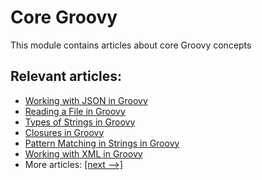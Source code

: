# Core Groovy

This module contains articles about core Groovy concepts

## Relevant articles:

- [Working with JSON in Groovy](https://www.baeldung.com/groovy-json)
- [Reading a File in Groovy](https://www.baeldung.com/groovy-file-read)
- [Types of Strings in Groovy](https://www.baeldung.com/groovy-strings)
- [Closures in Groovy](https://www.baeldung.com/groovy-closures)
- [Pattern Matching in Strings in Groovy](https://www.baeldung.com/groovy-pattern-matching)
- [Working with XML in Groovy](https://www.baeldung.com/groovy-xml)
- More articles: [[next -->]](../core-groovy-2)


